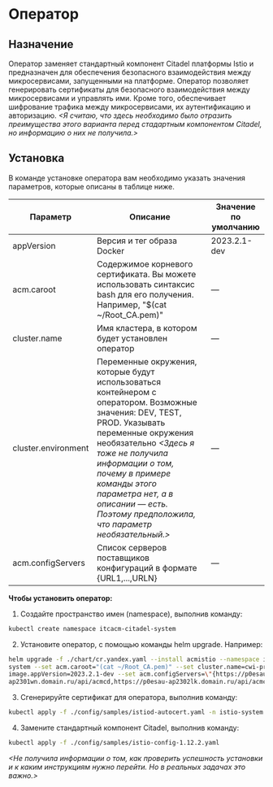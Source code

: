 # Оператор
## Назначение
Оператор заменяет стандартный компонент Citadel платформы Istio и предназначен для обеспечения безопасного взаимодействия между микросервисами, запущенными на платформе. Оператор позволяет генерировать сертификаты для безопасного взаимодействия между микросервисами и управлять ими. Кроме того, обеспечивает шифрование трафика между микросервисами, их аутентификацию и авторизацию.
_<Я считаю, что здесь необходимо было отразить преимущества этого варианта перед стадартным компонентом Citadel, но информацию о них не получила.>_
## Установка 
В команде установке оператора вам необходимо указать значения параметров, которые описаны в таблице ниже.

|**Параметр**|**Описание**|**Значение по умолчанию**|
|-----------|-----------|------------------------|
|appVersion |Версия и тег образа Docker |2023.2.1-dev |
|acm.caroot |Содержимое корневого сертификата. Вы можете использовать синтаксис bash для его получения. Например, "$(cat ~/Root_CA.pem)" |— |
|cluster.name |Имя кластера, в котором будет установлен оператор |— |
|cluster.environment |Переменные окружения, которые будут использоваться контейнером с оператором. Возможные значения: DEV, TEST, PROD. Указывать переменные окружения необязательно _<Здесь я тоже не получила информации о том, почему в примере команды этого параметра нет, а в описании — есть. Поэтому предположила, что параметр необязательный.>_ |— | 
|acm.configServers |Список серверов поставщиков конфигураций в формате \{URL1,...,URLN\} |— |

**Чтобы установить оператор:**

1. Создайте пространство имен (namespace), выполнив команду:
```bash
kubectl create namespace itcacm-citadel-system
```
2. Установите оператор, с помощью команды helm upgrade. Например:
```bash
helm upgrade -f ./chart/cr.yandex.yaml --install acmistio --namespace itcacm-citadel-
system --set acm.caroot="(cat ~/Root_CA.pem)" --set cluster.name=cwi-prod-1 --set
image.appVersion=2023.2.1-dev --set acm.configServers=\"{https://p0esau-
ap2301wn.domain.ru/api/acmcd,https://p0esau-ap2302lk.domain.ru/api/acmcd}\" ./chart

```
3. Сгенерируйте сертификат для оператора, выполнив команду:
```bash
kubectl apply -f ./config/samples/istiod-autocert.yaml -n istio-system
```
4. Замените стандартный компонент Citadel, выполнив команду:
```bash
kubectl apply -f ./config/samples/istio-config-1.12.2.yaml
```

_<Не получила информации о том, как проверить успешность установки и к каким инструкциям нужно перейти. Но в реальных задачах это важно.>_
